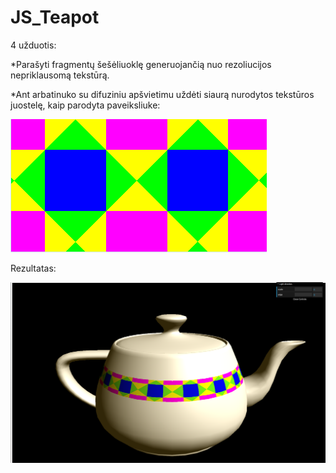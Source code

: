 # JS_Teapot

4 užduotis:

*Parašyti fragmentų šešėliuoklę generuojančią nuo rezoliucijos nepriklausomą tekstūrą.

*Ant arbatinuko su difuziniu apšvietimu uždėti siaurą nurodytos tekstūros juostelę, kaip parodyta paveiksliuke:


![alt tag](https://raw.githubusercontent.com/MackonisDovydas/JS_Teapot/master/pictures/proceduralTexture.PNG)

Rezultatas:

![alt tag](https://raw.githubusercontent.com/MackonisDovydas/JS_Teapot/master/pictures/teapot.PNG)

